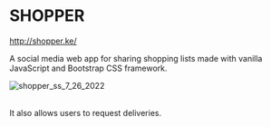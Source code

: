 # SHOPPER

http://shopper.ke/

A social media web app for sharing shopping lists made with vanilla JavaScript and Bootstrap CSS framework.
<br>


![shopper_ss_7_26_2022](https://user-images.githubusercontent.com/63499020/181158327-35ba6673-df2f-4f84-b9c1-2478313554ee.png)





<br>
It also allows users to request deliveries.




